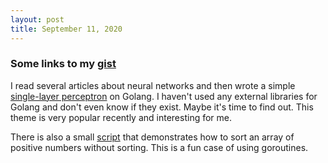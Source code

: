 ```yaml
---
layout: post
title: September 11, 2020
---
```


### Some links to my [gist](https://gist.github.com/Vostbur)

I read several articles about neural networks and then wrote a simple [single-layer perceptron](https://gist.github.com/Vostbur/1c81355af53e7a715dd0857c402cf1ca) on Golang. I haven't used any external libraries for Golang and don't even know if they exist. Maybe it's time to find out. This theme is very popular recently and interesting for me.

There is also a small [script](https://gist.github.com/Vostbur/9e514d2c8c07e3aed1b7a87718b9d393) that demonstrates how to sort an array of positive numbers without sorting. This is a fun case of using goroutines.